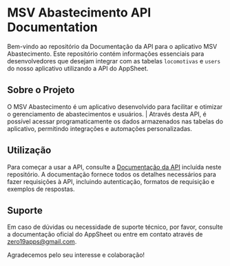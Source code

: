 # MSV Abastecimento API Documentation

Bem-vindo ao repositório da Documentação da API para o aplicativo MSV Abastecimento. 
Este repositório contém informações essenciais para desenvolvedores que desejam integrar com as tabelas `locomotivas` e `users` do nosso aplicativo utilizando a API do AppSheet.

## Sobre o Projeto

O MSV Abastecimento é um aplicativo desenvolvido para facilitar e otimizar o gerenciamento de abastecimentos e usuários. |
Através desta API, é possível acessar programaticamente os dados armazenados nas tabelas do aplicativo, permitindo integrações e automações personalizadas.

## Utilização

Para começar a usar a API, consulte a [Documentação da API](API_Documentation.md) incluída neste repositório. 
A documentação fornece todos os detalhes necessários para fazer requisições à API, incluindo autenticação, formatos de requisição e exemplos de respostas.

## Suporte

Em caso de dúvidas ou necessidade de suporte técnico, por favor, consulte a documentação oficial do AppSheet ou entre em contato através de zero19apps@gmail.com.

Agradecemos pelo seu interesse e colaboração!

